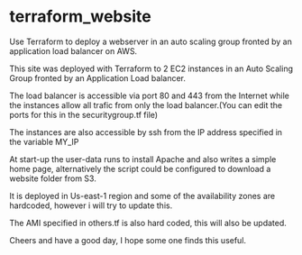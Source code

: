 # terraform_website
Use Terraform to deploy a webserver in an auto scaling group fronted by an application load balancer on AWS.

This site was deployed with Terraform to 2 EC2 instances in an Auto Scaling Group fronted by an Application Load balancer.

The load balancer is accessible via port 80 and 443 from the Internet while the instances allow all trafic from only the load balancer.(You can edit the ports for this in the securitygroup.tf file)

The instances are also accessible by ssh from the IP address specified in the variable MY_IP

At start-up the user-data runs to install Apache and also writes a simple home page, alternatively the script could be configured to download a website folder from S3.

It is deployed in Us-east-1 region and some of the availability zones are hardcoded, however i will try to update this.

The AMI specified in others.tf is also hard coded, this will also be updated.

Cheers and have a good day, I hope some one finds this useful.

